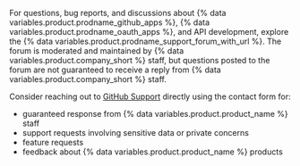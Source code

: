 For questions, bug reports, and discussions about {% data variables.product.prodname_github_apps %},  {% data variables.product.prodname_oauth_apps %}, and API development, explore the  {% data variables.product.prodname_support_forum_with_url %}. The forum is moderated and maintained by {% data variables.product.company_short %} staff, but questions posted to the forum are not guaranteed to receive a reply from {% data variables.product.company_short %} staff.

Consider reaching out to [GitHub Support](https://github.com/contact) directly using the contact form for:
  - guaranteed response from {% data variables.product.product_name %} staff
  - support requests involving sensitive data or private concerns
  - feature requests
  - feedback about {% data variables.product.product_name %} products
